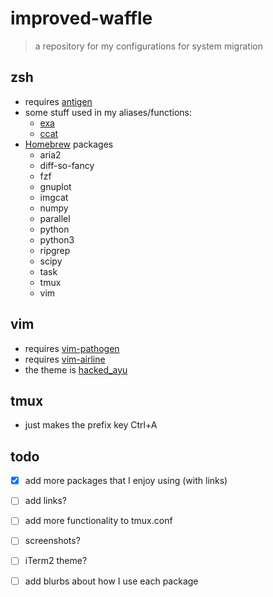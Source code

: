 # improved-waffle
> a repository for my configurations for system migration

## zsh
- requires [antigen](https://github.com/zsh-users/antigen)
- some stuff used in my aliases/functions:
    + [exa](https://github.com/ogham/exa)
    + [ccat](https://github.com/jingweno/ccat)
- [Homebrew](https://brew.sh) packages
    + aria2
    + diff-so-fancy
    + fzf
    + gnuplot
    + imgcat
    + numpy
    + parallel
    + python
    + python3
    + ripgrep
    + scipy
    + task
    + tmux
    + vim

## vim
- requires [vim-pathogen](https://github.com/tpope/vim-pathogen)
- requires [vim-airline](https://github.com/vim-airline/vim-airline)
- the theme is [hacked_ayu](https://github.com/a10y/hacked_ayu.vim)

## tmux
- just makes the prefix key Ctrl+A

## todo
- [x] add more packages that I enjoy using (with links)
- [ ] add links?
- [ ] add more functionality to tmux.conf
- [ ] screenshots?
- [ ] iTerm2 theme?
- [ ] add blurbs about how I use each package

